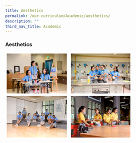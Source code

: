 ```yaml
---
title: Aesthetics
permalink: /our-curriculum/Academic/aesthetics/
description: ""
third_nav_title: Academic
---
```

### Aesthetics

<img src="/images/aesthetics.png" style="width:80%">